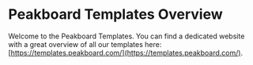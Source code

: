 # Peakboard Templates Overview
Welcome to the Peakboard Templates. You can find a dedicated website with a great overview of all our templates here:  [https://templates.peakboard.com/](https://templates.peakboard.com/).

